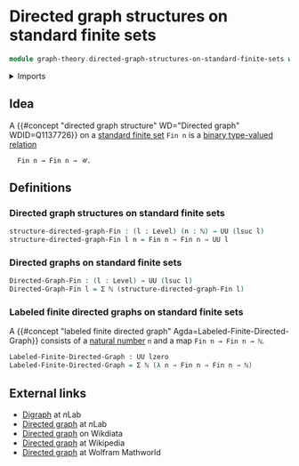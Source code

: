 # Directed graph structures on standard finite sets

```agda
module graph-theory.directed-graph-structures-on-standard-finite-sets where
```

<details><summary>Imports</summary>

```agda
open import elementary-number-theory.natural-numbers

open import foundation.dependent-pair-types
open import foundation.universe-levels

open import univalent-combinatorics.standard-finite-types
```

</details>

## Idea

A {{#concept "directed graph structure" WD="Directed graph" WDID=Q1137726}} on a
[standard finite set](univalent-combinatorics.standard-finite-types.md) `Fin n`
is a [binary type-valued relation](foundation.binary-relations.md)

```text
  Fin n → Fin n → 𝒰.
```

## Definitions

### Directed graph structures on standard finite sets

```agda
structure-directed-graph-Fin : (l : Level) (n : ℕ) → UU (lsuc l)
structure-directed-graph-Fin l n = Fin n → Fin n → UU l
```

### Directed graphs on standard finite sets

```agda
Directed-Graph-Fin : (l : Level) → UU (lsuc l)
Directed-Graph-Fin l = Σ ℕ (structure-directed-graph-Fin l)
```

### Labeled finite directed graphs on standard finite sets

A
{{#concept "labeled finite directed graph" Agda=Labeled-Finite-Directed-Graph}}
consists of a [natural number](elementary-number-theory.natural-numbers.md) `n`
and a map `Fin n → Fin n → ℕ`.

```agda
Labeled-Finite-Directed-Graph : UU lzero
Labeled-Finite-Directed-Graph = Σ ℕ (λ n → Fin n → Fin n → ℕ)
```

## External links

- [Digraph](https://ncatlab.org/nlab/show/digraph) at $n$Lab
- [Directed graph](https://ncatlab.org/nlab/show/directed+graph) at $n$Lab
- [Directed graph](https://www.wikidata.org/entity/Q1137726) on Wikdiata
- [Directed graph](https://en.wikipedia.org/wiki/Directed_graph) at Wikipedia
- [Directed graph](https://mathworld.wolfram.com/DirectedGraph.html) at Wolfram
  Mathworld
